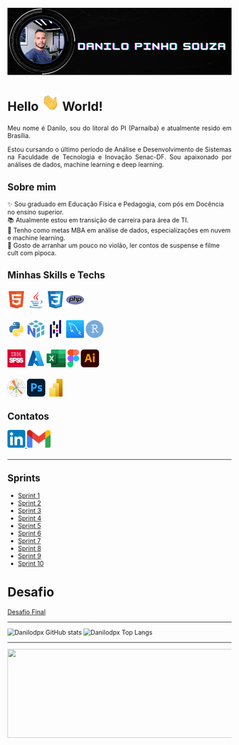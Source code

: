 ![IMGPERFIL](img/danperfil.png)

<h1 align="left">Hello <img src="img/hand.webp"width= "40"> World!</h1>

###

<p align="justify">Meu nome é Danilo, sou do litoral do PI (Parnaíba) e atualmente resido em Brasília.</p>
<p align="justify">Estou cursando o último período de Análise e Desenvolvimento de Sistemas na Faculdade de Tecnologia e Inovação Senac-DF. Sou apaixonado por análises de dados,  machine learning e deep learning.</p>

<h2 align="left">Sobre mim</h2>

<p align="left">✨ Sou graduado em Educação Física e Pedagogia, com pós em Docência no ensino superior.<br>📚 Atualmente estou em transição de carreira para área de TI.<br>🎯 Tenho como metas MBA em análise de dados, especializações em nuvem e machine learning.<br>🎲 Gosto de arranhar um pouco no violão, ler contos de suspense e filme cult com pipoca.</p>

###

<h2 align="left">Minhas Skills e Techs</h2>

###
 
<div align="left">
    <img src="img/html.svg" width="auto" height="40"  title="HTML" alt="html5 logo" />
    <img src="img/java.svg" width="auto" height="40"  title="JAVA" alt="java logo" />
    <img src="img/css.svg" width="auto" height="40"  title="CSS" alt="css3 logo" />
    <img src="img/php.svg" width="auto" height="40"  title="PHP" alt="php logo" />
</div>

###

<div align="left">
    <img src="img/python.svg" width="auto" height="40"  title="PYTHON" alt="python logo" />
    <img src="img/numpy.svg" width="auto" height="40" title="NUMPY" alt="numpy logo" />
    <img src="img/pandas.svg" width="auto" height="40"  title="PANDAS" alt="pandas logo" />
    <img src="img/mysql.png" width="auto" height="40" title="MYSQL" alt="mysql logo" />
    <img src="img/r.svg" width="auto" height="40" title="RSTUDIO" alt="rstudio logo" />
</div>

###

<div align="left">
    <img src="img/spss.png" width="auto" height="40"  title="SPSS" alt="spss logo" />
    <img src="img/azure.png" width="auto" height="40"  title="AZURE" alt="azure logo" />
    <img src="img/excel.png" width="auto" height="40"  title="EXCEL" alt="excel logo" />
    <img src="img/figma.png" width="auto" height="40"  title="FIGMA" alt="figma logo" />
    <img src="img/illustrator.png" width="auto" height="40"  title="ILLUSTRATOR" alt="illustrator logo" />
</div>

###

<div align="left">
    <img src="img/matplotlib.png" width="auto" height="40"  title="MATPLOTLIB" alt="matplotlib logo" />
    <img src="img/photoshop.png" width="auto" height="40"  title="PHOTOSHOP" alt="photoshop logo" />
    <img src="img/powerbi.png" width="auto" height="40"  title="POWER BI" alt="power bi logo" />
</div>

###

<h2 align="left">Contatos</h2>

<div align="left">
<a href="//www.linkedin.com/in/danpsouza"/><img src="img/linkedin.png" width="auto" height="40"  alt="linkedin logo" />
    <a href="//mailto:danilodpx@gmail.com"><img src="img/gmail.png" width="auto" height="40"  alt="gmail logo" />
    </a>
</div>

###
___

## Sprints 

- [Sprint 1](Sprint1/README.md)
- [Sprint 2](Sprint2/README.md)
- [Sprint 3](Sprint3/README.md)
- [Sprint 4](Sprint4/README.md)
- [Sprint 5](Sprint5/README.md)
- [Sprint 6](Sprint6/README.md)
- [Sprint 7](Sprint7/README.md)
- [Sprint 8](Sprint8/README.md)
- [Sprint 9](Sprint9/README.md)
- [Sprint 10](Sprint10/README.md)


# Desafio

[Desafio Final](Desafio/README.md)

___
![Danilodpx GitHub stats](https://github-readme-stats.vercel.app/api?username=danilodpx&show_icons=true&theme=gotham)
![Danilodpx Top Langs](https://github-readme-stats.vercel.app/api/top-langs/?username=danilodpx&show_icons=true&theme=gotham&langs_count=8)
___
<div align="center">
 <img src="img/01.gif" width="1000" height="200" class="center">
</div>
